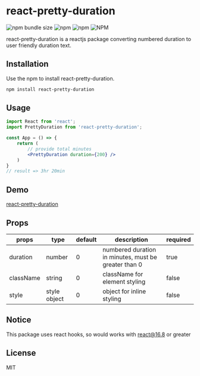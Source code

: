 # react-pretty-duration

![npm bundle size](https://img.shields.io/bundlephobia/min/react-pretty-duration)
![npm](https://img.shields.io/npm/dt/react-pretty-duration)
![npm](https://img.shields.io/npm/v/react-pretty-duration)
![NPM](https://img.shields.io/npm/l/react-pretty-duration)

react-pretty-duration is a reactjs package converting numbered duration to user friendly duration text.

## Installation

Use the npm to install react-pretty-duration.

```bash
npm install react-pretty-duration
```

## Usage

```jsx
import React from 'react';
import PrettyDuration from 'react-pretty-duration';

const App = () => {
	return (
		// provide total minutes
		<PrettyDuration duration={200} />
	)
}
// result => 3hr 20min
```

## Demo

[react-pretty-duration](https://codesandbox.io/s/react-pretty-duration-2krwk)

## Props

| props    | type   | default | description                               | required |
|----------|--------|---------|-------------------------------------------|----------|
| duration | number | 0       | numbered duration in minutes, must be greater than 0 | true     |
| className| string | 0       | className for element styling             | false    |
| style    | style object | 0 | object for inline styling                 | false    |


## Notice
This package uses react hooks, so would works with react@16.8 or greater

## License
MIT